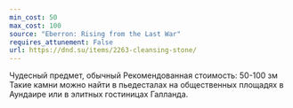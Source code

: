 ```yaml
---
min_cost: 50
max_cost: 100
source: "Eberron: Rising from the Last War"
requires_attunement: False
url: https://dnd.su/items/2263-cleansing-stone/
---
```


Чудесный предмет, обычный
Рекомендованная стоимость: 50-100 зм
Такие камни можно найти в пьедесталах на общественных площадях в Аундаире или в элитных гостиницах Галланда.
